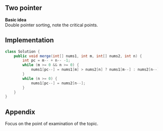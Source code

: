 **Two pointer**  
---
**Basic idea**  
Double pointer sorting, note the critical points.  

Implementation
---
```java
class Solution {
    public void merge(int[] nums1, int m, int[] nums2, int n) {
        int pc = m-- + n-- -1;
        while (m >= 0 && n >= 0) {
            nums1[pc--] = nums1[m] > nums2[n] ? nums1[m--] : nums2[n--];
        }
        while (n >= 0) {
            nums1[pc--] = nums2[n--];
        }
    }
}
```
**Appendix**
---
Focus on the point of examination of the topic.